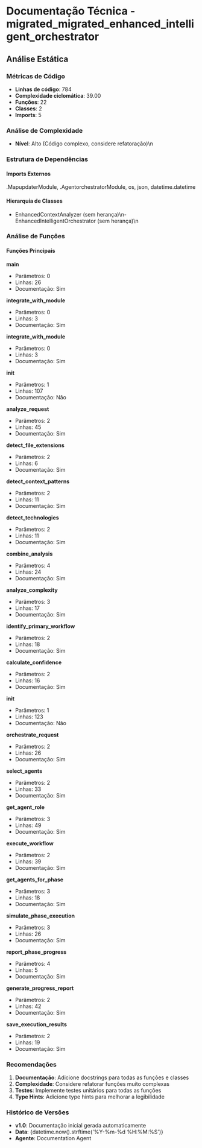 # Documentação Técnica - migrated_migrated_enhanced_intelligent_orchestrator

## Análise Estática

### Métricas de Código
- **Linhas de código**: 784
- **Complexidade ciclomática**: 39.00
- **Funções**: 22
- **Classes**: 2
- **Imports**: 5

### Análise de Complexidade
- **Nível**: Alto (Código complexo, considere refatoração)\n
### Estrutura de Dependências

#### Imports Externos
.MapupdaterModule, .AgentorchestratorModule, os, json, datetime.datetime

#### Hierarquia de Classes
- EnhancedContextAnalyzer (sem herança)\n- EnhancedIntelligentOrchestrator (sem herança)\n
### Análise de Funções

#### Funções Principais
**main**
- Parâmetros: 0
- Linhas: 26
- Documentação: Sim

**integrate_with_module**
- Parâmetros: 0
- Linhas: 3
- Documentação: Sim

**integrate_with_module**
- Parâmetros: 0
- Linhas: 3
- Documentação: Sim

**__init__**
- Parâmetros: 1
- Linhas: 107
- Documentação: Não

**analyze_request**
- Parâmetros: 2
- Linhas: 45
- Documentação: Sim

**detect_file_extensions**
- Parâmetros: 2
- Linhas: 6
- Documentação: Sim

**detect_context_patterns**
- Parâmetros: 2
- Linhas: 11
- Documentação: Sim

**detect_technologies**
- Parâmetros: 2
- Linhas: 11
- Documentação: Sim

**combine_analysis**
- Parâmetros: 4
- Linhas: 24
- Documentação: Sim

**analyze_complexity**
- Parâmetros: 3
- Linhas: 17
- Documentação: Sim

**identify_primary_workflow**
- Parâmetros: 2
- Linhas: 18
- Documentação: Sim

**calculate_confidence**
- Parâmetros: 2
- Linhas: 16
- Documentação: Sim

**__init__**
- Parâmetros: 1
- Linhas: 123
- Documentação: Não

**orchestrate_request**
- Parâmetros: 2
- Linhas: 26
- Documentação: Sim

**select_agents**
- Parâmetros: 2
- Linhas: 33
- Documentação: Sim

**get_agent_role**
- Parâmetros: 3
- Linhas: 49
- Documentação: Sim

**execute_workflow**
- Parâmetros: 2
- Linhas: 39
- Documentação: Sim

**get_agents_for_phase**
- Parâmetros: 3
- Linhas: 18
- Documentação: Sim

**simulate_phase_execution**
- Parâmetros: 3
- Linhas: 26
- Documentação: Sim

**report_phase_progress**
- Parâmetros: 4
- Linhas: 5
- Documentação: Sim

**generate_progress_report**
- Parâmetros: 2
- Linhas: 42
- Documentação: Sim

**save_execution_results**
- Parâmetros: 2
- Linhas: 19
- Documentação: Sim

### Recomendações

1. **Documentação**: Adicione docstrings para todas as funções e classes
2. **Complexidade**: Considere refatorar funções muito complexas
3. **Testes**: Implemente testes unitários para todas as funções
4. **Type Hints**: Adicione type hints para melhorar a legibilidade

### Histórico de Versões

- **v1.0**: Documentação inicial gerada automaticamente
- **Data**: {datetime.now().strftime('%Y-%m-%d %H:%M:%S')}
- **Agente**: Documentation Agent

